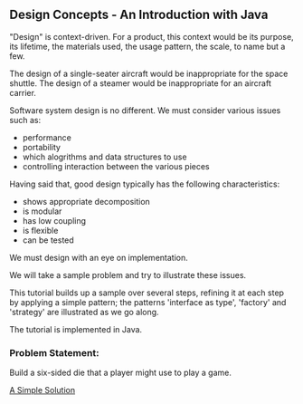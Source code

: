 ## Design Concepts - An Introduction with Java
"Design" is context-driven. For a product, this context would be its purpose, its lifetime, the materials used, the usage pattern, the scale, to name but a few.

The design of a single-seater aircraft would be inappropriate for the space shuttle. The design of a steamer would be inappropriate for an aircraft carrier.

Software system design is no different. We must consider various issues
such as:
- performance
- portability
- which alogrithms and data structures to use
- controlling interaction between the various pieces

Having said that, good design typically has the following characteristics:
- shows appropriate decomposition
- is modular
- has low coupling
- is flexible
- can be tested

We must design with an eye on implementation.
 
We will take a sample problem and try to illustrate these issues.
 
This tutorial builds up a sample over several steps, refining it at each step by applying a simple pattern; the patterns 'interface as type', 'factory' and 'strategy' are illustrated as we go along.
 
The tutorial is implemented in Java.

### Problem Statement:
Build a six-sided die that a player might use to play a game.

[A Simple Solution](Dice/1/Readme.md)